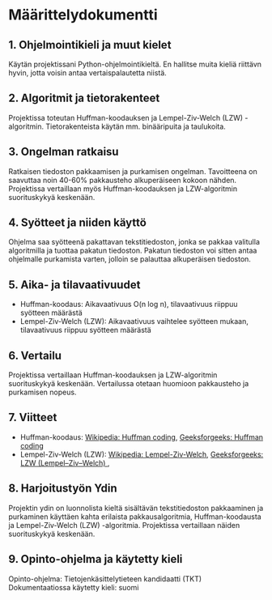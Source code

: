 # Määrittelydokumentti

## 1. Ohjelmointikieli ja muut kielet

Käytän projektissani Python-ohjelmointikieltä. En hallitse muita kieliä riittävn hyvin, jotta voisin antaa vertaispalautetta niistä. 

## 2. Algoritmit ja tietorakenteet

Projektissa toteutan Huffman-koodauksen ja Lempel-Ziv-Welch (LZW) -algoritmin. Tietorakenteista käytän mm. binääripuita ja taulukoita.

## 3. Ongelman ratkaisu

Ratkaisen tiedoston pakkaamisen ja purkamisen ongelman. Tavoitteena on saavuttaa noin 40-60% pakkausteho alkuperäiseen kokoon nähden. Projektissa vertaillaan myös Huffman-koodauksen ja LZW-algoritmin suorituskykyä keskenään.

## 4. Syötteet ja niiden käyttö

Ohjelma saa syötteenä pakattavan tekstitiedoston, jonka se pakkaa valitulla algoritmilla ja tuottaa pakatun tiedoston. Pakatun tiedoston voi sitten antaa ohjelmalle purkamista varten, jolloin se palauttaa alkuperäisen tiedoston.

## 5. Aika- ja tilavaativuudet

- Huffman-koodaus: Aikavaativuus O(n log n), tilavaativuus riippuu syötteen määrästä
- Lempel-Ziv-Welch (LZW): Aikavaativuus vaihtelee syötteen mukaan, tilavaativuus riippuu syötteen määrästä

## 6. Vertailu

Projektissa vertaillaan Huffman-koodauksen ja LZW-algoritmin suorituskykyä keskenään. Vertailussa otetaan huomioon pakkausteho ja purkamisen nopeus.
## 7. Viitteet

- Huffman-koodaus: [Wikipedia: Huffman coding](https://en.wikipedia.org/wiki/Huffman_coding), [Geeksforgeeks: Huffman coding](https://www.geeksforgeeks.org/huffman-coding-greedy-algo-3/)
- Lempel-Ziv-Welch (LZW): [Wikipedia: Lempel-Ziv-Welch](https://en.wikipedia.org/wiki/Lempel-Ziv-Welch), [Geeksforgeeks: LZW (Lempel–Ziv–Welch) ](https://www.geeksforgeeks.org/lzw-lempel-ziv-welch-compression-technique/), 

## 8. Harjoitustyön Ydin

Projektin ydin on luonnolista kieltä sisältävän tekstitiedoston  pakkaaminen ja purkaminen käyttäen kahta erilaista pakkausalgoritmia, Huffman-koodausta ja Lempel-Ziv-Welch (LZW) -algoritmia. Projektissa vertaillaan näiden suorituskykyä keskenään.
## 9. Opinto-ohjelma ja käytetty kieli

Opinto-ohjelma: Tietojenkäsittelytieteen kandidaatti (TKT)
Dokumentaatiossa käytetty kieli: suomi
